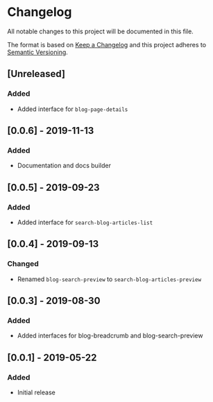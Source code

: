 # Changelog

All notable changes to this project will be documented in this file.

The format is based on [Keep a Changelog](http://keepachangelog.com/en/1.0.0/)
and this project adheres to [Semantic Versioning](http://semver.org/spec/v2.0.0.html).

## [Unreleased]

### Added

- Added interface for `blog-page-details`

## [0.0.6] - 2019-11-13

### Added

- Documentation and docs builder

## [0.0.5] - 2019-09-23

### Added

- Added interface for `search-blog-articles-list`

## [0.0.4] - 2019-09-13

### Changed

- Renamed `blog-search-preview` to `search-blog-articles-preview`

## [0.0.3] - 2019-08-30

### Added

- Added interfaces for blog-breadcrumb and blog-search-preview

## [0.0.1] - 2019-05-22

### Added

- Initial release
